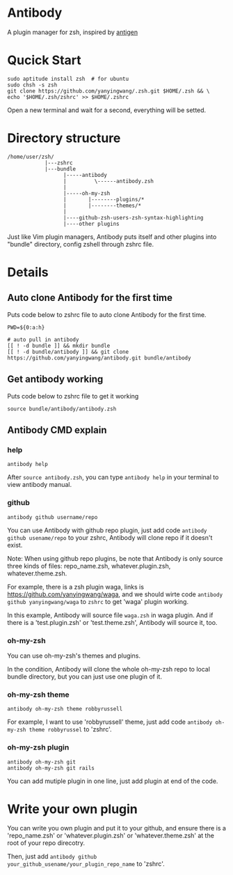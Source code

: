 Antibody
=======

A plugin manager for zsh, inspired by [antigen](https://github.com/zsh-users/antigen#antigen-theme)


# Qucick Start
```shell
sudo aptitude install zsh  # for ubuntu
sudo chsh -s zsh
git clone https://github.com/yanyingwang/.zsh.git $HOME/.zsh && \
echo '$HOME/.zsh/zshrc' >> $HOME/.zshrc
```
Open a new terminal and wait for a second, everything will be setted.


# Directory structure

```shell
/home/user/zsh/
            |---zshrc
            |---bundle
                  |-----antibody
                  |         \------antibody.zsh
                  |
                  |-----oh-my-zsh
                  |       |--------plugins/*
                  |       |--------themes/*
                  |
                  |----github-zsh-users-zsh-syntax-highlighting
                  |----other plugins
```
Just like Vim plugin managers, Antibody puts itself and other plugins into "bundle" directory, config zshell through zshrc file.


# Details
## Auto clone Antibody for the first time

Puts code below to zshrc file to auto clone Antibody for the first time.
```shell
PWD=${0:a:h}

# auto pull in antibody
[[ ! -d bundle ]] && mkdir bundle
[[ ! -d bundle/antibody ]] && git clone https://github.com/yanyingwang/antibody.git bundle/antibody
```

## Get antibody working
Puts code below to zshrc file to get it working
```shell
source bundle/antibody/antibody.zsh
```

## Antibody CMD explain

### help
```shell
antibody help
```
After `source antibody.zsh`, you can type `antibody help` in your terminal to view antibody manual.

### github
```shell
antibody github username/repo
```
You can use Antibody with github repo plugin, just add code `antibody github usename/repo` to your zshrc, Antibody will clone repo if it doesn't exist.

Note: When using github repo plugins, be note that Antibody is only source three kinds of files: repo_name.zsh, whatever.plugin.zsh, whatever.theme.zsh.

For example, there is a zsh plugin waga, links is https://github.com/yanyingwang/waga, and we should wirte code `antibody github yanyingwang/waga` to `zshrc` to get 'waga' plugin working.

In this example, Antibody will source file `waga.zsh` in waga plugin. And if there is a 'test.plugin.zsh' or 'test.theme.zsh', Antibody will source it, too.


### oh-my-zsh
You can use oh-my-zsh's themes and plugins.

In the condition, Antibody will clone the whole oh-my-zsh repo to local bundle directory, but you can just use one plugin of it.

### oh-my-zsh theme
```shell
antibody oh-my-zsh theme robbyrussell
```

For example, I want to use 'robbyrussell' theme, just add code `antibody oh-my-zsh theme robbyrussel` to 'zshrc'.


### oh-my-zsh plugin
```shell
antibody oh-my-zsh git
antibody oh-my-zsh git rails
```
You can add mutiple plugin in one line, just add plugin at end of the code.



# Write your own plugin
You can write you own plugin and put it to your github, and ensure there is a 'repo_name.zsh' or 'whatever.plugin.zsh' or 'whatever.theme.zsh' at the root of your repo direcotry.

Then, just add `antibody github your_github_usename/your_plugin_repo_name` to 'zshrc'.







